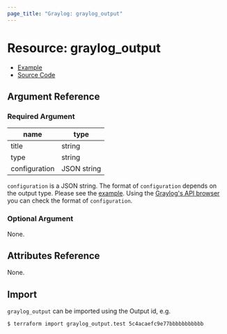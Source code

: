 ```yaml
---
page_title: "Graylog: graylog_output"
---
```


# Resource: graylog_output

* [Example](https://github.com/terraform-provider-graylog/terraform-provider-graylog/blob/master/examples/v0.12/output.tf)
* [Source Code](https://github.com/terraform-provider-graylog/terraform-provider-graylog/blob/master/graylog/resource/system/output/resource.go)

## Argument Reference

### Required Argument

name | type
--- | ---
title | string
type | string
configuration | JSON string

`configuration` is a JSON string.
The format of `configuration` depends on the output type.
Please see the [example](https://github.com/terraform-provider-graylog/terraform-provider-graylog/blob/master/examples/v0.12/output.tf).
Using the [Graylog's API browser](https://docs.graylog.org/en/3.1/pages/configuration/rest_api.html) you can check the format of `configuration`.

### Optional Argument

None.

## Attributes Reference

None.

## Import

`graylog_output` can be imported using the Output id, e.g.

```console
$ terraform import graylog_output.test 5c4acaefc9e77bbbbbbbbbbb
```
